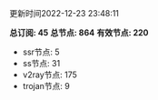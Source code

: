 更新时间2022-12-23 23:48:11

**总订阅: 45**
**总节点: 864**
**有效节点: 220**
- ssr节点: 5
- ss节点: 31
- v2ray节点: 175
- trojan节点: 9
